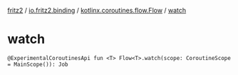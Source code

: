 [fritz2](../../index.md) / [io.fritz2.binding](../index.md) / [kotlinx.coroutines.flow.Flow](index.md) / [watch](./watch.md)

# watch

`@ExperimentalCoroutinesApi fun <T> Flow<T>.watch(scope: CoroutineScope = MainScope()): Job`
